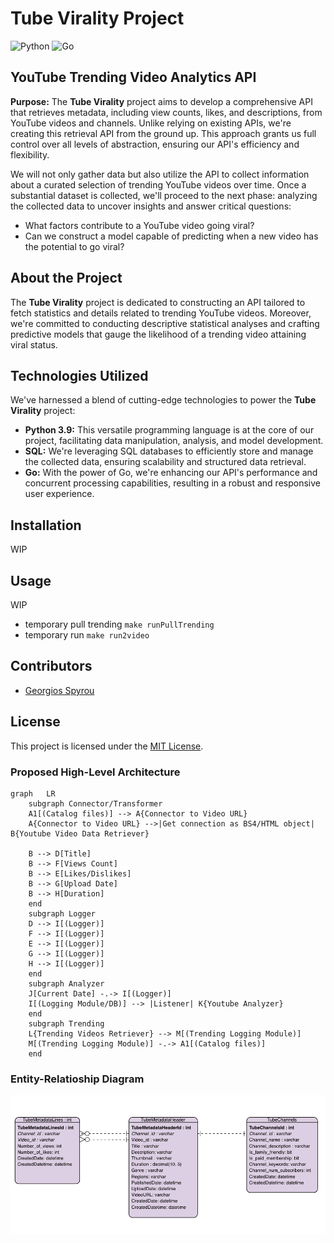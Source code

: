 # Tube Virality Project
![Python](https://img.shields.io/badge/-Python-000?&logo=Python)
![Go](https://img.shields.io/badge/-Golang-000?&logo=go)

## YouTube Trending Video Analytics API

**Purpose:** The **Tube Virality** project aims to develop a comprehensive API that retrieves metadata, including view counts, likes, and descriptions, from YouTube videos and channels. Unlike relying on existing APIs, we're creating this retrieval API from the ground up. This approach grants us full control over all levels of abstraction, ensuring our API's efficiency and flexibility.

We will not only gather data but also utilize the API to collect information about a curated selection of trending YouTube videos over time. Once a substantial dataset is collected, we'll proceed to the next phase: analyzing the collected data to uncover insights and answer critical questions:

- What factors contribute to a YouTube video going viral?
- Can we construct a model capable of predicting when a new video has the potential to go viral?

## About the Project

The **Tube Virality** project is dedicated to constructing an API tailored to fetch statistics and details related to trending YouTube videos. Moreover, we're committed to conducting descriptive statistical analyses and crafting predictive models that gauge the likelihood of a trending video attaining viral status.

## Technologies Utilized

We've harnessed a blend of cutting-edge technologies to power the **Tube Virality** project:

- **Python 3.9:** This versatile programming language is at the core of our project, facilitating data manipulation, analysis, and model development.
- **SQL:** We're leveraging SQL databases to efficiently store and manage the collected data, ensuring scalability and structured data retrieval.
- **Go:** With the power of Go, we're enhancing our API's performance and concurrent processing capabilities, resulting in a robust and responsive user experience.

## Installation

WIP

## Usage

WIP

* temporary pull trending `make runPullTrending`
* temporary run `make run2video`

## Contributors

- [Georgios Spyrou](https://github.com/gpsyrou)

## License

This project is licensed under the [MIT License](LICENSE).


### Proposed High-Level Architecture

```mermaid
graph   LR
    subgraph Connector/Transformer
    A1[(Catalog files)] --> A{Connector to Video URL}
    A{Connector to Video URL} -->|Get connection as BS4/HTML object| B{Youtube Video Data Retriever}
    
    B --> D[Title]
    B --> F[Views Count]
    B --> E[Likes/Dislikes]
    B --> G[Upload Date]
    B --> H[Duration]
    end
    subgraph Logger
    D --> I[(Logger)]
    F --> I[(Logger)]
    E --> I[(Logger)]
    G --> I[(Logger)]  
    H --> I[(Logger)]  
    end
    subgraph Analyzer
    J[Current Date] -.-> I[(Logger)]
    I[(Logging Module/DB)] --> |Listener| K{Youtube Analyzer}
    end
    subgraph Trending
    L{Trending Videos Retriever} --> M[(Trending Logging Module)]
    M[(Trending Logging Module)] -.-> A1[(Catalog files)] 
    end
```

### Entity-Relatioship Diagram

<p align="center">
  <img src="/assets/img/ERD_youtube.png" width="720" title="hover text">
</p>
